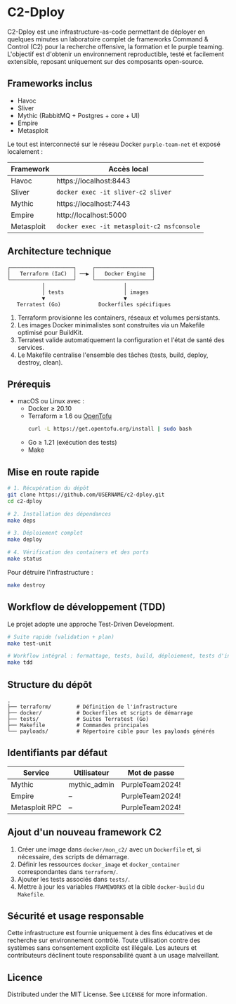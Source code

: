 # C2-Dploy

C2-Dploy est une infrastructure-as-code permettant de déployer en quelques minutes un laboratoire complet de frameworks Command & Control (C2) pour la recherche offensive, la formation et le purple teaming. L'objectif est d'obtenir un environnement reproductible, testé et facilement extensible, reposant uniquement sur des composants open-source.

## Frameworks inclus

- Havoc
- Sliver
- Mythic (RabbitMQ + Postgres + core + UI)
- Empire
- Metasploit

Le tout est interconnecté sur le réseau Docker `purple-team-net` et exposé localement :

| Framework  | Accès local                                      |
|------------|--------------------------------------------------|
| Havoc      | https://localhost:8443                           |
| Sliver     | `docker exec -it sliver-c2 sliver`               |
| Mythic     | https://localhost:7443                           |
| Empire     | http://localhost:5000                            |
| Metasploit | `docker exec -it metasploit-c2 msfconsole`       |

## Architecture technique

```
┌────────────────────┐     ┌──────────────────┐
│   Terraform (IaC)  │ ──▶ │   Docker Engine  │
└────────────────────┘     └──────────────────┘
           │                         │
           │ tests                   │ images
           ▼                         ▼
   Terratest (Go)            Dockerfiles spécifiques
```

1. Terraform provisionne les containers, réseaux et volumes persistants.
2. Les images Docker minimalistes sont construites via un Makefile optimisé pour BuildKit.
3. Terratest valide automatiquement la configuration et l'état de santé des services.
4. Le Makefile centralise l'ensemble des tâches (tests, build, deploy, destroy, clean).

## Prérequis

- macOS ou Linux avec :
  - Docker ≥ 20.10
  - Terraform ≥ 1.6 ou [OpenTofu](https://opentofu.org)
    ```bash
    curl -L https://get.opentofu.org/install | sudo bash
    ```
  - Go ≥ 1.21 (exécution des tests)
  - Make

## Mise en route rapide

```bash
# 1. Récupération du dépôt
git clone https://github.com/USERNAME/c2-dploy.git
cd c2-dploy

# 2. Installation des dépendances
make deps

# 3. Déploiement complet
make deploy

# 4. Vérification des containers et des ports
make status
```

Pour détruire l'infrastructure :

```bash
make destroy
```

## Workflow de développement (TDD)

Le projet adopte une approche Test-Driven Development.

```bash
# Suite rapide (validation + plan)
make test-unit

# Workflow intégral : formattage, tests, build, déploiement, tests d'intégration
make tdd
```

## Structure du dépôt

```
.
├── terraform/        # Définition de l'infrastructure
├── docker/           # Dockerfiles et scripts de démarrage
├── tests/            # Suites Terratest (Go)
├── Makefile          # Commandes principales
└── payloads/         # Répertoire cible pour les payloads générés
```

## Identifiants par défaut

| Service   | Utilisateur         | Mot de passe        |
|-----------|---------------------|---------------------|
| Mythic    | mythic_admin        | PurpleTeam2024!     |
| Empire    | –                   | PurpleTeam2024!     |
| Metasploit RPC | –             | PurpleTeam2024!     |

## Ajout d'un nouveau framework C2

1. Créer une image dans `docker/mon_c2/` avec un `Dockerfile` et, si nécessaire, des scripts de démarrage.
2. Définir les ressources `docker_image` et `docker_container` correspondantes dans `terraform/`.
3. Ajouter les tests associés dans `tests/`.
4. Mettre à jour les variables `FRAMEWORKS` et la cible `docker-build` du `Makefile`.

## Sécurité et usage responsable

Cette infrastructure est fournie uniquement à des fins éducatives et de recherche sur environnement contrôlé. Toute utilisation contre des systèmes sans consentement explicite est illégale. Les auteurs et contributeurs déclinent toute responsabilité quant à un usage malveillant.

## Licence

Distributed under the MIT License. See `LICENSE` for more information. 
